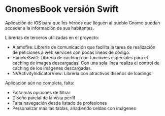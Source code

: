 # GnomesBook versión Swift

Aplicación de iOS para que los héroes que lleguen al pueblo Gnomo puedan acceder a la información de sus habitantes.

Librerías de terceros utilizadas en el proyecto:

-	Alamofire: Librería de comunicación que facilita la tarea de realización de peticiones a web services con pocas líneas de código.
-	HanekeSwift: Librería de caching con funciones especiales para el caching de images descargadas. Con una sola línea realiza el control de caching de los imágenes descargadas.
-	NVActivityIndicatorView: Librería con atractivos diseños de loadings.

Aplicación aún no completa, falta:
- Falta más opciones de filtrar
- Diseño parcial de la vista perfil
- Falta navegación desde listado de profesiones
- Personalizar más las tablas, añadiendo celdas con imágenes


